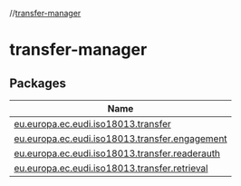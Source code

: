 //[transfer-manager](index.md)

# transfer-manager

## Packages

| Name |
|---|
| [eu.europa.ec.eudi.iso18013.transfer](transfer-manager/eu.europa.ec.eudi.iso18013.transfer/index.md) |
| [eu.europa.ec.eudi.iso18013.transfer.engagement](transfer-manager/eu.europa.ec.eudi.iso18013.transfer.engagement/index.md) |
| [eu.europa.ec.eudi.iso18013.transfer.readerauth](transfer-manager/eu.europa.ec.eudi.iso18013.transfer.readerauth/index.md) |
| [eu.europa.ec.eudi.iso18013.transfer.retrieval](transfer-manager/eu.europa.ec.eudi.iso18013.transfer.retrieval/index.md) |
